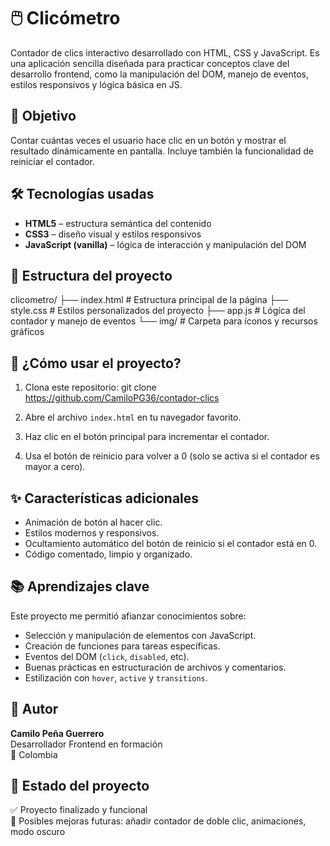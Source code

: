 # 🖱️ Clicómetro

Contador de clics interactivo desarrollado con HTML, CSS y JavaScript. Es una aplicación sencilla diseñada para practicar conceptos clave del desarrollo frontend, como la manipulación del DOM, manejo de eventos, estilos responsivos y lógica básica en JS.


## 🎯 Objetivo

Contar cuántas veces el usuario hace clic en un botón y mostrar el resultado dinámicamente en pantalla. Incluye también la funcionalidad de reiniciar el contador.


## 🛠️ Tecnologías usadas

- **HTML5** – estructura semántica del contenido
- **CSS3** – diseño visual y estilos responsivos
- **JavaScript (vanilla)** – lógica de interacción y manipulación del DOM


## 📁 Estructura del proyecto
clicometro/
├── index.html # Estructura principal de la página
├── style.css # Estilos personalizados del proyecto
├── app.js # Lógica del contador y manejo de eventos
└── img/ # Carpeta para íconos y recursos gráficos


## 🚀 ¿Cómo usar el proyecto?

1. Clona este repositorio:
   git clone https://github.com/CamiloPG36/contador-clics

2. Abre el archivo `index.html` en tu navegador favorito.

3. Haz clic en el botón principal para incrementar el contador.

4. Usa el botón de reinicio para volver a 0 (solo se activa si el contador es mayor a cero).


## ✨ Características adicionales

- Animación de botón al hacer clic.
- Estilos modernos y responsivos.
- Ocultamiento automático del botón de reinicio si el contador está en 0.
- Código comentado, limpio y organizado.


## 📚 Aprendizajes clave

Este proyecto me permitió afianzar conocimientos sobre:

- Selección y manipulación de elementos con JavaScript.
- Creación de funciones para tareas específicas.
- Eventos del DOM (`click`, `disabled`, etc).
- Buenas prácticas en estructuración de archivos y comentarios.
- Estilización con `hover`, `active` y `transitions`.

## 🧠 Autor

**Camilo Peña Guerrero**  
Desarrollador Frontend en formación  
📍 Colombia


## 📌 Estado del proyecto

✅ Proyecto finalizado y funcional  
🧪 Posibles mejoras futuras: añadir contador de doble clic, animaciones, modo oscuro


